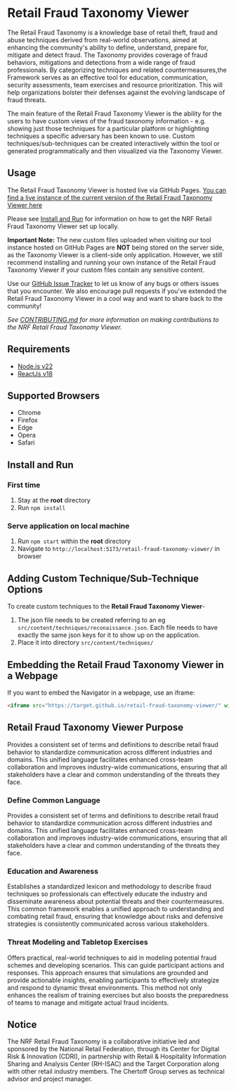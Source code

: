 # Retail Fraud Taxonomy Viewer

The Retail Fraud Taxonomy is a knowledge base of retail theft, fraud and abuse techniques derived from real-world observations, aimed at enhancing the community's ability to define, understand, prepare for, mitigate and detect fraud. The Taxonomy provides coverage of fraud behaviors, mitigations and detections from a wide range of fraud professionals. By categorizing techniques and related countermeasures,the Framework serves as an effective tool for education, communication, security assessments, team exercises and resource prioritization. This will help organizations bolster their defenses against the evolving landscape of fraud threats.

The main feature of the Retail Fraud Taxonomy Viewer is the ability for the users to have custom views of the fraud taxonomy information - e.g. showing just those techniques for a particular platform or highlighting techniques a specific adversary has been known to use. Custom techniques/sub-techniques can be created interactively within the tool or generated programmatically and then visualized via the Taxonomy Viewer.
## Usage

The Retail Fraud Taxonomy Viewer is hosted live via GitHub Pages. [You can find a live instance of the current version of the Retail Fraud Taxonomy Viewer here](https://target.github.io/retail-fraud-taxonomy-viewer)

Please see [Install and Run](#Install-and-Run) for information on how to get the NRF Retail Fraud Taxonomy Viewer set up locally.

**Important Note:** The new custom files uploaded when visiting our tool instance hosted on GitHub Pages are **NOT** being stored on the server side, as the Taxonomy Viewer is a client-side only application. However, we still recommend installing and running your own instance of the Retail Fraud Taxonomy Viewer if your custom files contain any sensitive content.

Use our [GitHub Issue Tracker](https://github.com/target/retail-fraud-taxonomy-viewer/issues) to let us know of any bugs or others issues that you encounter. We also encourage pull requests if you've extended the Retail Fraud Taxonomy Viewer in a cool way and want to share back to the community!

*See [CONTRIBUTING.md](https://github.com/target/retail-fraud-taxonomy-viewer/blob/main/CONTRIBUTING.md) for more information on making contributions to the NRF Retail Fraud Taxonomy Viewer.*

## Requirements

* [Node.js v22](https://nodejs.org)
* [ReactJs v18](https://react.dev)

## Supported Browsers

* Chrome
* Firefox
* Edge
* Opera
* Safari

## Install and Run

### First time

1. Stay at the **root** directory
2. Run `npm install`

### Serve application on local machine

1. Run `npm start` within the **root** directory
2. Navigate to `http://localhost:5173/retail-fraud-taxonomy-viewer/` in browser

## Adding Custom Technique/Sub-Technique Options

To create custom techniques to the **Retail Fraud Taxonomy Viewer**-

1. The json file needs to be created referring to an eg `src/content/techniques/reconaissance.json`. Each file needs to have exactly the same json keys for it to show up on the application.
2. Place it into directory `src/content/techniques/`
## Embedding the Retail Fraud Taxonomy Viewer in a Webpage

If you want to embed the Navigator in a webpage, use an iframe:

```HTML
<iframe src="https://target.github.io/retail-fraud-taxonomy-viewer/" width="1000" height="500"></iframe>
```
## Retail Fraud Taxonomy Viewer Purpose

Provides a consistent set of terms and definitions to describe retail fraud behavior to standardize communication across different industries and domains. This unified language facilitates enhanced cross-team collaboration and improves industry-wide communications, ensuring that all stakeholders have a clear and common understanding of the threats they face. 

### Define Common Language
Provides a consistent set of terms and definitions to describe retail fraud behavior to standardize communication across different industries and domains. This unified language facilitates enhanced cross-team collaboration and improves industry-wide communications, ensuring that all stakeholders have a clear and common understanding of the threats they face. 

### Education and Awareness
Establishes a standardized lexicon and methodology to describe fraud techniques so professionals can effectively educate the industry and disseminate awareness about potential threats and their countermeasures. This common framework enables a unified approach to understanding and combating retail fraud, ensuring that knowledge about risks and defensive strategies is consistently communicated across various stakeholders.

### Threat Modeling and Tabletop Exercises
Offers practical, real-world techniques to aid in modeling potential fraud schemes and developing scenarios. This can guide participant actions and responses. This approach ensures that simulations are grounded and provide actionable insights, enabling participants to effectively strategize and respond to dynamic threat environments. This method not only enhances the realism of training exercises but also boosts the preparedness of teams to manage and mitigate actual fraud incidents.

## Notice

The NRF Retail Fraud Taxonomy is a collaborative initiative led and sponsored by the National Retail Federation, through its Center for Digital Risk & Innovation (CDRI), in partnership with Retail & Hospitality Information Sharing and Analysis Center (RH-ISAC) and the Target Corporation along with other retail industry members. The Chertoff Group serves as technical advisor and project manager.
